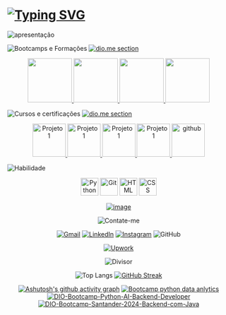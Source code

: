 #
# [![Typing SVG](https://readme-typing-svg.demolab.com?font=Electrolize&size=30&pause=1000&color=BE25F7&random=false&width=435&lines=Ol%C3%A1%2C+meu+nome+%C3%A9+Thamine+)](https://git.io/typing-svg)

<picture>
 <source media="(prefers-color-scheme: dark)" srcset="https://github.com/Thamine-sumaya/Thamine-sumaya/blob/main/srce/1.png?raw=true">
 <source media="(prefers-color-scheme: light)" srcset="https://github.com/Thamine-sumaya/Thamine-sumaya/blob/main/srce/2.png?raw=true">
 <img alt="apresentação" src="prefers-color-scheme">
</picture>




 ![Bootcamps e Formações](https://github.com/Thamine-sumaya/Thamine-sumaya/assets/160533319/b2317bf2-047c-4ef6-afbf-52277d4a53aa)
 [![dio.me section](https://github.com/Thamine-sumaya/Thamine-sumaya/assets/160533319/1c0e0b6c-8e56-42cd-95c1-45d77a302364)](https://www.dio.me/users/thaminesumaya)

 <div align="center">
<a href="https://github.com/Thamine-sumaya/DIO-Bootcamp-Python-Data-Analytics">
   <img src="https://hermes.dio.me/tracks/0136518c-68d6-4198-bdbe-6d982c3a1261.png" width="100" >
</a>
<a href="https://github.com/Thamine-sumaya/DIO-Bootcamp-Python-AI-Backend-Developer">
   <img src="https://hermes.dio.me/tracks/648ef080-6c4b-4e54-bf72-34f62030f350.png" width="100" >
</a>
  <a href="https://github.com/Thamine-sumaya/DIO-Bootcamp-Santander-2024-Backend-com-Java">
   <img src="https://hermes.dio.me/tracks/a039b34c-7aa8-4a3d-b765-07c8c837f67a.png" width="100" >
</a>
    <a href="https://github.com/Thamine-sumaya/Github-Certification">
   <img src="https://hermes.dio.me/tracks/972297dc-4357-4af4-abea-89a38853a949.png" width="100" >
</a>
 </div>
 

![Cursos e certificações ](https://github.com/Thamine-sumaya/Thamine-sumaya/assets/160533319/3b49ae65-8f69-4c5d-b807-56bc38dcff05)
[![dio.me section](https://github.com/Thamine-sumaya/Thamine-sumaya/assets/160533319/1c0e0b6c-8e56-42cd-95c1-45d77a302364)](https://www.dio.me/users/thaminesumaya)
 <div align="center">
<a href="https://www.dio.me/certificate/WMQUPP1Y/share">
   <img src="https://hermes.dio.me/courses/badge/471f31f9-e88d-431a-ad16-f6c6fffac20d.png" alt="Projeto 1" width="75" >
</a>
<a href="https://www.dio.me/certificate/LNTCC1QK/share">
   <img src="https://github.com/Thamine-sumaya/DIO-Bootcamp-Python-AI-Backend-Developer/assets/160533319/d9d4552d-dcbb-49ca-bde6-696189563c8a" alt="Projeto 1" width="75" >
</a>

<a href="https://www.dio.me/certificate/FJSXTBGI/share">
   <img src="https://github.com/Thamine-sumaya/DIO-Bootcamp-Python-Data-Analytics/assets/160533319/b6be2c8c-3fb4-43c9-8198-d434b3684431" alt="Projeto 1" width="75" >
</a>
<a href="https://www.dio.me/certificate/NUIIDT4Z/share">
   <img src="https://github.com/Thamine-sumaya/DIO-Bootcamp-Python-AI-Backend-Developer/assets/160533319/841540d2-7ec3-4457-bc22-0bb44f7d92d4" alt="Projeto 1" width="75" >
</a>

<a href="https://www.dio.me/certificate/3ZOFSM7A/share">
   <img src="https://hermes.dio.me/courses/badge/406684a4-396d-4160-94b9-ead934e18564.png" alt="github" width="75" >
</a>
</div>

![Habilidade](https://github.com/Thamine-sumaya/Thamine-sumaya/assets/160533319/bbe2c885-1e8d-4d6f-869d-78acb6c6202d)
<div align="center">
 <a>
   <img src="https://github.com/Thamine-sumaya/Thamine-sumaya/assets/160533319/0e7e782e-091b-4181-a6de-cce0406dfb80" alt="Python" width="40" >
</a>
 <a>
   <img src="https://github.com/Thamine-sumaya/Thamine-sumaya/assets/160533319/c6a2bf3e-9ab2-41f3-962d-d811ddab73e7" alt="Git" width="40" >
</a>
<a>
   <img src="https://github.com/Thamine-sumaya/Thamine-sumaya/assets/160533319/dbe754e8-563b-45f9-b7c2-a69591ecef3b" alt="HTML" width="40" >
</a>
<a>
   <img src="https://github.com/Thamine-sumaya/Thamine-sumaya/assets/160533319/233a7caf-b7b7-473a-b1df-95c73fc9d5ed" alt="CSS" width="40" >
</a>
 
 <!---
<a>
   <img src="https://github.com/Thamine-sumaya/Thamine-sumaya/assets/160533319/58d02d4c-7a72-49a0-94a2-002471e1ad75" alt="Java Script" width="40" >
</a>
<a>
   <img src="https://github.com/Thamine-sumaya/Thamine-sumaya/assets/160533319/4ed867a0-813b-4021-b71e-4d64afeac40a" alt="C#" width="40" >
</a>
<a>
   <img src="https://github.com/Thamine-sumaya/Thamine-sumaya/assets/160533319/f8081f2a-dafb-4007-aa77-eccbf4f13145" alt="VSCode" width="40" >
</a>
<a>
   <img src="https://github.com/Thamine-sumaya/Thamine-sumaya/assets/160533319/16cd7e96-5ae3-4371-9a3d-a32987ae6530" alt="Jupyter" width="40" >
</a>
<a>
   <img src="https://github.com/Thamine-sumaya/Thamine-sumaya/assets/160533319/63288c34-fc89-43ec-81cc-8299365a16c1" alt="Power BI" width="40" >
</a>
 <a>
   <img src="https://github.com/Thamine-sumaya/Thamine-sumaya/assets/160533319/e93a20b1-dc77-42e8-8b3d-4402b0d69598" alt="Excel" width="40" >
</a>
 <a>
   <img src="https://github.com/Thamine-sumaya/Thamine-sumaya/assets/160533319/9f0fc3a0-0800-4bc7-ba08-a787aaa6e83c" alt="Photoshop" width="40" >
</a>
<a>
   <img src="https://github.com/Thamine-sumaya/Thamine-sumaya/assets/160533319/10d6a774-3f2d-49cf-9bb8-2145f22c92a9" alt="Figma" width="40" >
</a>
 <a>
   <img src="https://github.com/Thamine-sumaya/Thamine-sumaya/assets/160533319/6b13a77d-888e-44fa-8381-50536a2f5700" alt="Pandas" width="40" >
</a>
<a>
   <img src="https://github.com/Thamine-sumaya/Thamine-sumaya/assets/160533319/93af5699-242c-4868-ba65-56fed4c980c1" alt="Numpy" width="40" >
</a>
 <a>
   <img src="https://github.com/Thamine-sumaya/Thamine-sumaya/assets/160533319/3bb02659-aff0-4702-a4f7-ffae1d03c1ec" alt="Mongo DB" width="40" >
</a>
<a>
   <img src="https://github.com/Thamine-sumaya/Thamine-sumaya/assets/160533319/0936da36-dbc6-4dfb-a677-e3d929635ece" alt="MySQL" width="40" >
</a>
</div>
--->

[![image](https://github.com/Thamine-sumaya/Thamine-sumaya/assets/160533319/66039d6e-6acb-45ad-a5f7-9e90ca6a3fbb)](https://github.com/Thamine-sumaya/Thamine-sumaya/blob/main/srce/principais-habilidades.md)


![Contate-me](https://github.com/Thamine-sumaya/Thamine-sumaya/assets/160533319/b2119d6d-122b-488b-876d-9efdfddad7b0)
<div align="center">
 
[![Gmail](https://img.shields.io/badge/Gmail-000000?style=for-the-badge&logo=gmail&logoColor=white)](https://mail.google.com/mail/u/0/?fs=1&tf=cm&source=mailto&to=thaminesumaya@gmail.com)
[![LinkedIn](https://img.shields.io/badge/linkedin-000000.svg?style=for-the-badge&logo=linkedin&logoColor=white)](http://www.linkedin.com/in/thamine-sumaya-ormundo-machado-26036029b)
[![Instagram](https://img.shields.io/badge/-Instagram-000000?style=for-the-badge&logo=instagram&logoColor=white)](https://www.instagram.com/thaminesumaya?igsh=MW1rNHJnNXNhcDNxYQ==)
![GitHub](https://img.shields.io/badge/github-000000.svg?style=for-the-badge&logo=github&logoColor=white)
 
[![Upwork](https://img.shields.io/badge/UpWork-000000?style=for-the-badge&logo=Upwork&logoColor=white)](https://www.upwork.com/freelancers/~016a2f4c92c70c9cc2?mp_source=share)
</div>

![Divisor](https://github.com/Thamine-sumaya/Thamine-sumaya/assets/160533319/c4c1161f-3cb9-49b2-a2dc-231d80543b1e)

<div align="center">
 
![Top Langs](https://github-readme-stats.vercel.app/api/top-langs/?username=Thamine-sumaya&layout=compact&bg_color=191825&border_color=865DFF&title_color=FFA3FD&text_color=FFE6E6)
[![GitHub Streak](https://streak-stats.demolab.com/?user=Thamine-sumaya&theme=bear&background=191825&border=865DFF&dates=FFE6E6)](https://git.io/streak-stats)
</div>

[![Ashutosh's github activity graph](https://github-readme-activity-graph.vercel.app/graph?username=Thamine-sumaya&theme=nightowl)](https://github.com/ashutosh00710/github-readme-activity-graph)
 [![Bootcamp python data anlytics](https://github-readme-stats.vercel.app/api/pin/?username=Thamine-sumaya&repo=DIO-Bootcamp-Python-Data-Analytics&border_color=865DFF&bg_color=191825&title_color=FFA3FD&text_color=FFE6E6&icon_color=D98C46)](https://github.com/Thamine-sumaya/DIO-Bootcamp-Python-Data-Analytics) 
  [![DIO-Bootcamp-Python-AI-Backend-Developer](https://github-readme-stats.vercel.app/api/pin/?username=Thamine-sumaya&repo=DIO-Bootcamp-Python-AI-Backend-Developer&border_color=865DFF&bg_color=191825&title_color=FFA3FD&text_color=FFE6E6&icon_color=AD00FF)](https://github.com/Thamine-sumaya/DIO-Bootcamp-Python-AI-Backend-Developer) 
  [![DIO-Bootcamp-Santander-2024-Backend-com-Java](https://github-readme-stats.vercel.app/api/pin/?username=Thamine-sumaya&repo=DIO-Bootcamp-Santander-2024-Backend-com-Java&border_color=865DFF&bg_color=191825&title_color=FFA3FD&text_color=FFE6E6&icon_color=EA1D25)](https://github.com/Thamine-sumaya/DIO-Bootcamp-Santander-2024-Backend-com-Java) 



